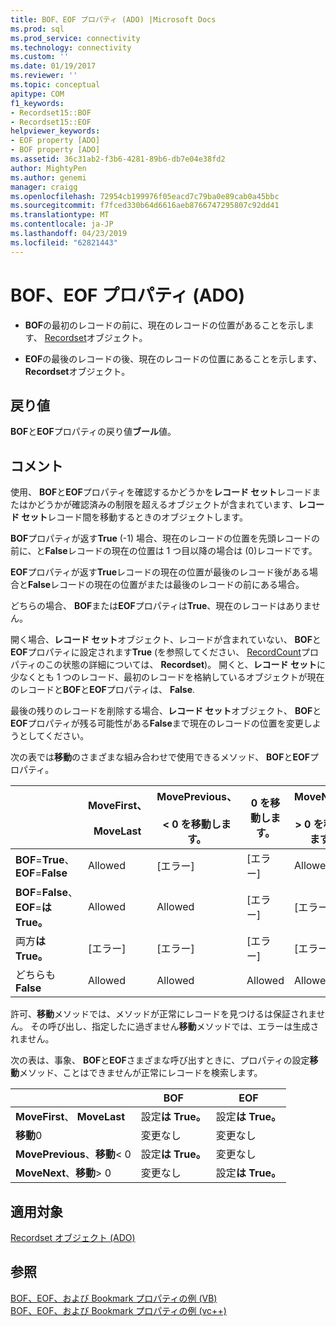 ```yaml
---
title: BOF、EOF プロパティ (ADO) |Microsoft Docs
ms.prod: sql
ms.prod_service: connectivity
ms.technology: connectivity
ms.custom: ''
ms.date: 01/19/2017
ms.reviewer: ''
ms.topic: conceptual
apitype: COM
f1_keywords:
- Recordset15::BOF
- Recordset15::EOF
helpviewer_keywords:
- EOF property [ADO]
- BOF property [ADO]
ms.assetid: 36c31ab2-f3b6-4281-89b6-db7e04e38fd2
author: MightyPen
ms.author: genemi
manager: craigg
ms.openlocfilehash: 72954cb199976f05eacd7c79ba0e89cab0a45bbc
ms.sourcegitcommit: f7fced330b64d6616aeb8766747295807c92dd41
ms.translationtype: MT
ms.contentlocale: ja-JP
ms.lasthandoff: 04/23/2019
ms.locfileid: "62821443"
---
```

# <a name="bof-eof-properties-ado"></a>BOF、EOF プロパティ (ADO)
-   **BOF**の最初のレコードの前に、現在のレコードの位置があることを示します、 [Recordset](../../../ado/reference/ado-api/recordset-object-ado.md)オブジェクト。  
  
-   **EOF**の最後のレコードの後、現在のレコードの位置にあることを示します、 **Recordset**オブジェクト。  
  
## <a name="return-value"></a>戻り値  
 **BOF**と**EOF**プロパティの戻り値**ブール**値。  
  
## <a name="remarks"></a>コメント  
 使用、 **BOF**と**EOF**プロパティを確認するかどうかを**レコード セット**レコードまたはかどうかが確認済みの制限を超えるオブジェクトが含まれています、**レコード セット**レコード間を移動するときのオブジェクトします。  
  
 **BOF**プロパティが返す**True** (-1) 場合、現在のレコードの位置を先頭レコードの前に、と**False**レコードの現在の位置は 1 つ目以降の場合は (0)レコードです。  
  
 **EOF**プロパティが返す**True**レコードの現在の位置が最後のレコード後がある場合と**False**レコードの現在の位置がまたは最後のレコードの前にある場合。  
  
 どちらの場合、 **BOF**または**EOF**プロパティは**True**、現在のレコードはありません。  
  
 開く場合、**レコード セット**オブジェクト、レコードが含まれていない、 **BOF**と**EOF**プロパティに設定されます**True** (を参照してください、 [RecordCount](../../../ado/reference/ado-api/recordcount-property-ado.md)プロパティのこの状態の詳細については、 **Recordset**)。 開くと、**レコード セット**に少なくとも 1 つのレコード、最初のレコードを格納しているオブジェクトが現在のレコードと**BOF**と**EOF**プロパティは、 **False**.  
  
 最後の残りのレコードを削除する場合、**レコード セット**オブジェクト、 **BOF**と**EOF**プロパティが残る可能性がある**False**まで現在のレコードの位置を変更しようとしてください。  
  
 次の表では**移動**のさまざまな組み合わせで使用できるメソッド、 **BOF**と**EOF**プロパティ。  
  
||MoveFirst、<br /><br /> MoveLast|MovePrevious、<br /><br /> < 0 を移動します。|0 を移動します。|MoveNext、<br /><br /> > 0 を移動します。|  
|------|-----------------------------|---------------------------------|------------|-----------------------------|  
|**BOF**=**True**、 **EOF**=**False**|Allowed|[エラー]|[エラー]|Allowed|  
|**BOF**=**False**、 **EOF**=**は True。**|Allowed|Allowed|[エラー]|[エラー]|  
|両方**は True。**|[エラー]|[エラー]|[エラー]|[エラー]|  
|どちらも**False**|Allowed|Allowed|Allowed|Allowed|  
  
 許可、**移動**メソッドでは、メソッドが正常にレコードを見つけるは保証されません。 その呼び出し、指定したに過ぎません**移動**メソッドでは、エラーは生成されません。  
  
 次の表は、事象、 **BOF**と**EOF**さまざまな呼び出すときに、プロパティの設定**移動**メソッド、ことはできませんが正常にレコードを検索します。  
  
||BOF|EOF|  
|------|---------|---------|  
|**MoveFirst**、 **MoveLast**|設定**は True。**|設定**は True。**|  
|**移動**0|変更なし|変更なし|  
|**MovePrevious**、**移動**< 0|設定**は True。**|変更なし|  
|**MoveNext**、**移動**> 0|変更なし|設定**は True。**|  
  
## <a name="applies-to"></a>適用対象  
 [Recordset オブジェクト (ADO)](../../../ado/reference/ado-api/recordset-object-ado.md)  
  
## <a name="see-also"></a>参照  
 [BOF、EOF、および Bookmark プロパティの例 (VB)](../../../ado/reference/ado-api/bof-eof-and-bookmark-properties-example-vb.md)   
 [BOF、EOF、および Bookmark プロパティの例 (vc++)](../../../ado/reference/ado-api/bof-eof-and-bookmark-properties-example-vc.md)   
